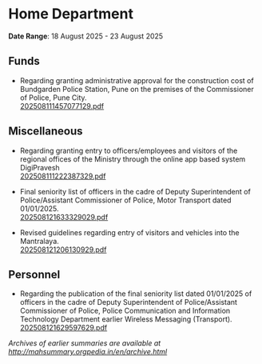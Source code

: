 # Home Department

**Date Range**: 18 August 2025 - 23 August 2025


## Funds
- Regarding granting administrative approval for the construction cost of Bundgarden Police Station, Pune on the premises of the Commissioner of Police, Pune City.\
  [202508111457077129.pdf](https://gr.maharashtra.gov.in/Site/Upload/Government%20Resolutions/English/202508111457077129.pdf)

## Miscellaneous
- Regarding granting entry to officers/employees and visitors of the regional offices of the Ministry through the online app based system DigiPravesh\
  [202508111222387329.pdf](https://gr.maharashtra.gov.in/Site/Upload/Government%20Resolutions/English/202508111222387329.pdf)

- Final seniority list of officers in the cadre of Deputy Superintendent of Police/Assistant Commissioner of Police, Motor Transport dated 01/01/2025.\
  [202508121633329029.pdf](https://gr.maharashtra.gov.in/Site/Upload/Government%20Resolutions/English/202508121633329029.pdf)

- Revised guidelines regarding entry of visitors and vehicles into the Mantralaya.\
  [202508121206130929.pdf](https://gr.maharashtra.gov.in/Site/Upload/Government%20Resolutions/English/202508121206130929.pdf)

## Personnel
- Regarding the publication of the final seniority list dated 01/01/2025 of officers in the cadre of Deputy Superintendent of Police/Assistant Commissioner of Police, Police Communication and Information Technology Department earlier Wireless Messaging (Transport).\
  [202508121629597629.pdf](https://gr.maharashtra.gov.in/Site/Upload/Government%20Resolutions/English/202508121629597629.pdf)


*Archives of earlier summaries are available at http://mahsummary.orgpedia.in/en/archive.html*